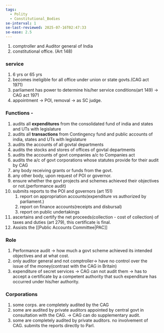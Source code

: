 ```yaml
---
tags:
  - Polity
  - Constitutional_Bodies
se-interval: 1
se-last-reviewed: 2025-07-16T02:47:33
se-ease: 2.5
---
```


1. comptroller and Auditor general of India
2. constitutional office. (Art 148)
### service
1. 6 yrs or 65 yrs
2. becomes ineligible for all office under union or state govts.(CAG act 1971)
3. parliament has power to determine his/her service conditions(art 149) -> CAG act 1971
4. appointment -> POI, removal -> as SC judge.

### Functions - 
1. audits all **expenditures** from the consolidated fund of india and states and UTs with legislature
2. audits all **transactions** from Contingency fund and public accounts of india, states and UTs with legislature
3. audits the accounts of all govtal departments
4. audits the stocks and stores of offices of govtal departments
5. audits the accounts of govt companies a/c to Companies act 
6. audits the a/c of govt corporations whose statutes provide for their audit by CAG
7. any body receiving grants or funds from the govt.
8. any other body, upon request of POI or governor.
9. ensure whether the govt projects and schemes achieved their objectives or not.(performance audit)
10. submits reports to the POI and governors (art 151)
	1. report on appropriation accounts(expenditure vs authorized by parliament.)
	2. report on finance accounts(receipts and disbursal)
	3. report on public undertakings
11. ascertains and certify the net proceeds(collection - cost of collection) of taxes and duties (art 279), this certificate is final.
12. Assists the [[Public Accounts Committee|PAC]]
### Role
1. Performance audit -> how much a govt scheme achieved its intended objectives and at what cost.
2. only auditor general and not comptroller-> have no control over the issue of the money(contrast with the CAG in Britain)
3. expenditure of secret services -> CAG can not audit them -> has to accept a certificate by a competent authority that such expenditure has occurred under his/her authority.
### Corporations
1. some corps. are completely audited by the CAG
2. some are audited by private auditors appointed by central govt in consultation with the CAG. -> CAG can do supplementary audit.
3. some are completely audited by private auditors. no involvement of CAG.  submits the reports directly to Parl.